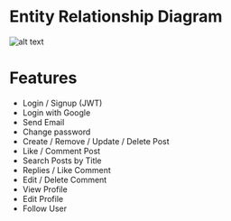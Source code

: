 # Entity Relationship Diagram
![alt text](https://scontent.fsgn19-1.fna.fbcdn.net/v/t1.15752-9/330004627_532641082302454_7441117803939894541_n.png?_nc_cat=100&ccb=1-7&_nc_sid=ae9488&_nc_ohc=GKAMCwpz1xEAX_NT0uJ&_nc_ht=scontent.fsgn19-1.fna&oh=03_AdQ3eaIse-TmSbAft47T0Lx2RYAElMtVqugulPQiI2Yvaw&oe=64153D3F)

# Features
- Login / Signup (JWT)
- Login with Google
- Send Email
- Change password
- Create / Remove / Update / Delete Post
- Like / Comment Post
- Search Posts by Title
- Replies / Like Comment
- Edit / Delete Comment
- View Profile
- Edit Profile
- Follow User
